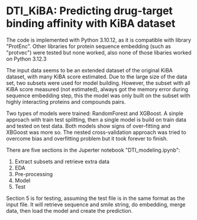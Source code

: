 # DTI_KiBA: Predicting drug-target binding affinity with KiBA dataset

The code is implemented with Python 3.10.12, as it is compatible with library "ProtEnc". Other libraries for protein sequence embedding (such as "protvec") were tested but none worked, also none of those libaries worked on Python 3.12.3

The input data seems to be an extended dataset of the original KiBA dataset, with many KiBA score estimated. Due to the large size of the data set, two subsets were used for model building. However, the subset with all KiBA score measured (not estimated), always got the memory error during sequence embedding step, this the model was only built on the subset with highly interacting proteins and compounds pairs.

Two types of models were trained: RandomForest and XGBoost. A sinple approach with train test splitting, then a single model is build on train data and tested on test data. Both models show signs of over-fitting and XBGoost was more so. The nested cross-validation approach was tried to overcome bias and overfitting problem but it took forever to finish.

There are five sections in the Juperter notebook "DTI_modeling.ipynb":
1. Extract subsets and retrieve extra data
2. EDA
3. Pre-processing
4. Model
5. Test

Section 5 is for testing, assuming the test file is in the same format as the input file. It will retrieve sequence and smile string, do embedding, merge data, then load the model and create the prediction.


